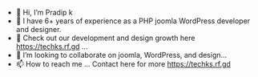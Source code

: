- 👋 Hi, I’m Pradip k
- 👀 I have 6+ years of experience as a PHP joomla WordPress developer and designer. 
- 🌱 Check out our development and design growth here https://techks.rf.gd ...
- 💞️ I’m looking to collaborate on joomla, WordPress, and design...
- 📫 How to reach me ...
      Contact here for more https://techks.rf.gd  

<!---
pradipk-repo/pradipk-repo is a ✨ special ✨ repository because its `README.md` (this file) appears on your GitHub profile.
You can click the Preview link to take a look at your changes.
--->
